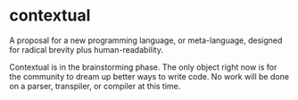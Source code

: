 # contextual
A proposal for a new programming language, or meta-language, designed for radical brevity plus human-readability. 

Contextual is in the brainstorming phase. The only object right now is for the community to dream up better ways to write code. No work will be done on a parser, transpiler, or compiler at this time. 

